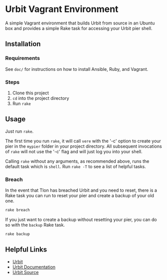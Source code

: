 Urbit Vagrant Environment
=========================

A simple Vagrant environment that builds Urbit from source in an Ubuntu
box and provides a simple Rake task for accessing your Urbit pier shell.

## Installation

### Requirements

See `doc/` for instructions on how to install Ansible, Ruby, and
Vagrant.

### Steps

1. Clone this project
2. `cd` into the project directory
3. Run `rake`

## Usage

Just run `rake`.

The first time you run `rake`, it will call `vere` with the '-c'
option to create your pier in the `mypier` folder in your project
directory. All subsequent invocations of `rake` will not use the '-c'
flag and will just log you into your shell.

Calling `rake` without any arguments, as recommended above, runs the
default task which is `shell`. Run `rake -T` to see a list of helpful
tasks.

### Breach

In the event that Tlon has breached Urbit and you need to reset, there
is a Rake task you can run to reset your pier and create a backup of
your old one.

```bash
rake breach
```

If you just want to create a backup without resetting your pier, you can
do so with the `backup` Rake task.

```bash
rake backup
```

## Helpful Links

* [Urbit](http://urbit.org/)
* [Urbit Documentation](http://doc.urbit.org/doc/)
* [Urbit Source](https://github.com/urbit/urbit)
